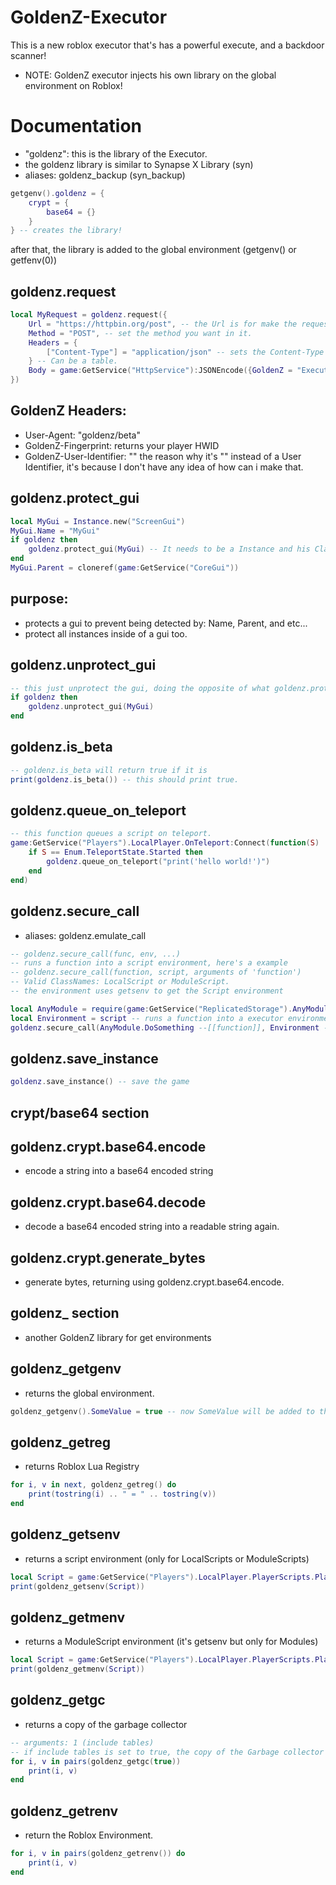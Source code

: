# GoldenZ-Executor
This is a new roblox executor that's has a powerful execute, and a backdoor scanner!
- NOTE: GoldenZ executor injects his own library on the global environment on Roblox!

# Documentation
- "goldenz": this is the library of the Executor.
- the goldenz library is similar to Synapse X Library (syn)
- aliases: goldenz_backup (syn_backup)

```lua
getgenv().goldenz = {
    crypt = {
        base64 = {}
    }
} -- creates the library!
```
after that, the library is added to the global environment (getgenv() or getfenv(0))

## goldenz.request

```lua
local MyRequest = goldenz.request({
    Url = "https://httpbin.org/post", -- the Url is for make the request in that url.
    Method = "POST", -- set the method you want in it.
    Headers = {
        ["Content-Type"] = "application/json" -- sets the Content-Type you want to make your request.
    } -- Can be a table.
    Body = game:GetService("HttpService"):JSONEncode({GoldenZ = "Executor"}) -- you can put anything in Body, being string, table and more...
})
```
## GoldenZ Headers:
- User-Agent: "goldenz/beta"
- GoldenZ-Fingerprint: returns your player HWID
- GoldenZ-User-Identifier: "<???>" the reason why it's "<???>" instead of a User Identifier, it's because I don't have any idea of how can i make that.

## goldenz.protect_gui

```lua
local MyGui = Instance.new("ScreenGui")
MyGui.Name = "MyGui"
if goldenz then
    goldenz.protect_gui(MyGui) -- It needs to be a Instance and his ClassName needs to be a ScreenGui.
end
MyGui.Parent = cloneref(game:GetService("CoreGui"))
```
## purpose:
- protects a gui to prevent being detected by: Name, Parent, and etc...
- protect all instances inside of a gui too.

## goldenz.unprotect_gui

```lua
-- this just unprotect the gui, doing the opposite of what goldenz.protect_gui does.
if goldenz then
    goldenz.unprotect_gui(MyGui)
end
```

## goldenz.is_beta

```lua
-- goldenz.is_beta will return true if it is
print(goldenz.is_beta()) -- this should print true.
```

## goldenz.queue_on_teleport

```lua
-- this function queues a script on teleport.
game:GetService("Players").LocalPlayer.OnTeleport:Connect(function(S)
    if S == Enum.TeleportState.Started then
        goldenz.queue_on_teleport("print('hello world!')")
    end
end)
```

## goldenz.secure_call
- aliases: goldenz.emulate_call

```lua
-- goldenz.secure_call(func, env, ...)
-- runs a function into a script environment, here's a example
-- goldenz.secure_call(function, script, arguments of 'function')
-- Valid ClassNames: LocalScript or ModuleScript.
-- the environment uses getsenv to get the Script environment

local AnyModule = require(game:GetService("ReplicatedStorage").AnyModule)
local Environment = script -- runs a function into a executor environment (the LocalScript that's scripts runs in execute.)
goldenz.secure_call(AnyModule.DoSomething --[[function]], Environment --[[A LocalScript]], "hello world!")
```

## goldenz.save_instance

```lua
goldenz.save_instance() -- save the game
```

## crypt/base64 section

## goldenz.crypt.base64.encode
- encode a string into a base64 encoded string

## goldenz.crypt.base64.decode
- decode a base64 encoded string into a readable string again.

## goldenz.crypt.generate_bytes
- generate bytes, returning using goldenz.crypt.base64.encode.

## goldenz_ section
- another GoldenZ library for get environments

## goldenz_getgenv
- returns the global environment.
```lua
goldenz_getgenv().SomeValue = true -- now SomeValue will be added to the global environment.
```

## goldenz_getreg
- returns Roblox Lua Registry

```lua
for i, v in next, goldenz_getreg() do
    print(tostring(i) .. " = " .. tostring(v))
end
```

## goldenz_getsenv
- returns a script environment (only for LocalScripts or ModuleScripts)

```lua
local Script = game:GetService("Players").LocalPlayer.PlayerScripts.PlayerModule -- get the environment of a ModuleScript for example.
print(goldenz_getsenv(Script))
```

## goldenz_getmenv
- returns a ModuleScript environment (it's getsenv but only for Modules)

```lua
local Script = game:GetService("Players").LocalPlayer.PlayerScripts.PlayerModule -- get the environment of a ModuleScript for example.
print(goldenz_getmenv(Script))
```

## goldenz_getgc
- returns a copy of the garbage collector

```lua
-- arguments: 1 (include tables)
-- if include tables is set to true, the copy of the Garbage collector will return tables too.
for i, v in pairs(goldenz_getgc(true))
    print(i, v)
end
```

## goldenz_getrenv
- return the Roblox Environment.

```lua
for i, v in pairs(goldenz_getrenv()) do
    print(i, v)
end
```
